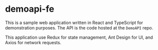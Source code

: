 # demoapi-fe

This is a sample web application written in React and TypeScript for demonstration purposes. The API is the code hosted at the `DemoAPI` repo.

This application use Redux for state management, Ant Design for UI, and Axios for network requests.

